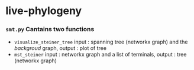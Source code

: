 # live-phylogeny

### `smt.py` Cantains two functions 
- `visualize_steiner_tree` input : spanning tree (networkx graph) and the _backgroud_ graph, output : plot of tree
- `mst_steiner` input : networkx graph and a list of terminals, output : tree (networkx graph)
